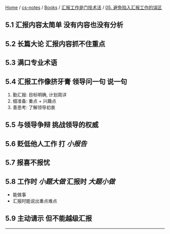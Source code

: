 [Home](https://mengxianbin.github.io) /
[cs-notes](https://mengxianbin.github.io/cs-notes/site) /
[Books](https://mengxianbin.github.io/cs-notes/site/Books) /
[汇报工作是门技术活](https://mengxianbin.github.io/cs-notes/site/Books/%E6%B1%87%E6%8A%A5%E5%B7%A5%E4%BD%9C%E6%98%AF%E9%97%A8%E6%8A%80%E6%9C%AF%E6%B4%BB) /
[05. 避免陷入汇报工作的误区](https://mengxianbin.github.io/cs-notes/site/Books/%E6%B1%87%E6%8A%A5%E5%B7%A5%E4%BD%9C%E6%98%AF%E9%97%A8%E6%8A%80%E6%9C%AF%E6%B4%BB/05.%20%E9%81%BF%E5%85%8D%E9%99%B7%E5%85%A5%E6%B1%87%E6%8A%A5%E5%B7%A5%E4%BD%9C%E7%9A%84%E8%AF%AF%E5%8C%BA)

## 5.1 汇报内容太简单 没有内容也没有分析

## 5.2 长篇大论 汇报内容抓不住重点

## 5.3 满口专业术语

## 5.4 汇报工作像挤牙膏 领导问一句 说一句

1. 勤汇报: 目标明确, 计划周详
1. 细准备: 重点 + 兴趣点
1. 善思考: 了解领导初衷

## 5.5 与领导争辩 挑战领导的权威

## 5.6 贬低他人工作 打 *小报告*

## 5.7 报喜不报忧

## 5.8 工作时 *小题大做* 汇报时 *大题小做*

- 能做事
- 汇报时能说出重点难点

## 5.9 主动请示 但不能越级汇报

---
